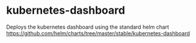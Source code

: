 # kubernetes-dashboard
Deploys the kubernetes dashboard using the standard helm chart
https://github.com/helm/charts/tree/master/stable/kubernetes-dashboard
